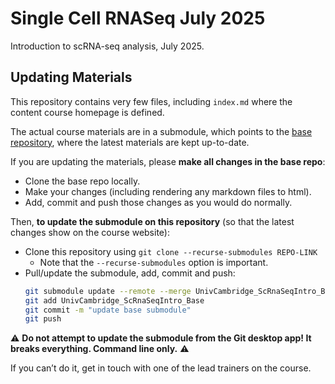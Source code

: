 # Single Cell RNASeq July 2025

Introduction to scRNA-seq analysis, July 2025.


## Updating Materials

This repository contains very few files, including `index.md` where the content course homepage is defined. 

The actual course materials are in a submodule, which points to the [base repository](https://github.com/bioinformatics-core-shared-training/UnivCambridge_ScRnaSeqIntro_Base), where the latest materials are kept up-to-date. 

If you are updating the materials, please **make all changes in the base repo**:

- Clone the base repo locally.
- Make your changes (including rendering any markdown files to html).
- Add, commit and push those changes as you would do normally. 

Then, **to update the submodule on this repository** (so that the latest changes show on the course website):

- Clone this repository using `git clone --recurse-submodules REPO-LINK` 
    - Note that the `--recurse-submodules` option is important.
- Pull/update the submodule, add, commit and push: 
    ```bash
    git submodule update --remote --merge UnivCambridge_ScRnaSeqIntro_Base
    git add UnivCambridge_ScRnaSeqIntro_Base
    git commit -m "update base submodule"
    git push
    ```

⚠️ **Do not attempt to update the submodule from the Git desktop app! 
It breaks everything. 
Command line only.** ⚠️

If you can’t do it, get in touch with one of the lead trainers on the course.

 
